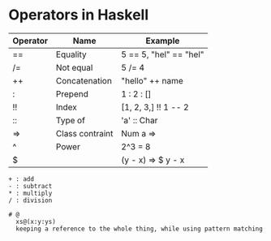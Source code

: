 # Operators in Haskell

Operator | Name            | Example
---------|-----------------|------------------------------
==       | Equality        | 5 == 5, "hel" == "hel"
/=       | Not equal       | 5 /= 4
++       | Concatenation   | "hello" ++ name
:        | Prepend         | 1 : 2 : []
!!       | Index           | [1, 2, 3,] !! 1 -- 2
::       | Type of         | 'a' :: Char
=>       | Class contraint | Num a =>
^        | Power           | 2^3 = 8
$        |                 | (y - x) => $ y - x



```shell
+ : add
- : subtract
* : multiply
/ : division

# @
  xs@(x:y:ys)
  keeping a reference to the whole thing, while using pattern matching

```
